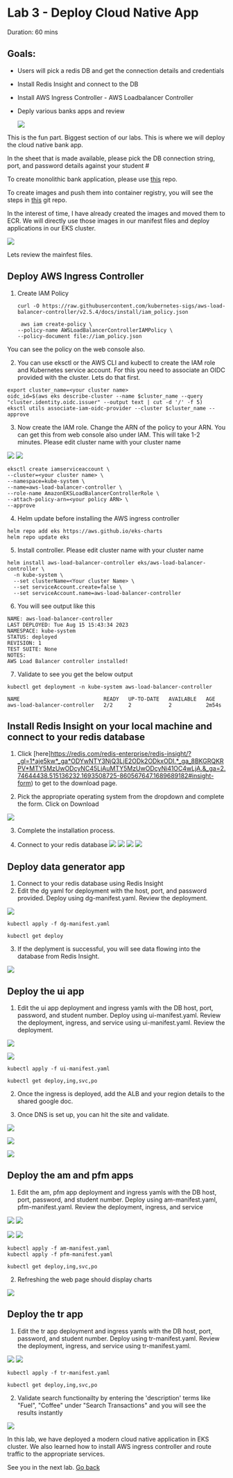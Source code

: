 # Lab 3 - Deploy Cloud Native App

Duration: 60 mins

## Goals:
- Users will pick a redis DB and get the connection details and credentials
- Install Redis Insight and connect to the DB
- Install AWS Ingress Controller - AWS Loadbalancer Controller
- Deply various banks apps and review 

  ![](images/overview_lab3.png)

This is the fun part. Biggest section of our labs. This is where we will deploy the cloud native bank app.

In the sheet that is made available, please pick the DB connection string, port, and password details against your student #


	
  To create monolithic bank application, please use [this](https://github.com/Redislabs-Solution-Architects/redisbank) repo.
  
  To create images and push them into container registry, you will see the steps in [this](https://github.com/srinivredis/redisbank-microservices-re-aws) git repo.

  In the interest of time, I have already created the images and moved them to ECR. We will directly use those images in our manifest files and deploy applications in our EKS cluster.

  ![](images/ecr-images.png)

Lets review the mainfest files.


## Deploy AWS Ingress Controller
1. Create IAM Policy
    ```
    curl -O https://raw.githubusercontent.com/kubernetes-sigs/aws-load-balancer-controller/v2.5.4/docs/install/iam_policy.json

     aws iam create-policy \
    --policy-name AWSLoadBalancerControllerIAMPolicy \
    --policy-document file://iam_policy.json
    ```

You can see the policy on the web console also.

2. You can use eksctl or the AWS CLI and kubectl to create the IAM role and Kubernetes service account. For this you need to associate an OIDC provided with the cluster. Lets do that first.

  ```
  export cluster_name=<your cluster name>
  oidc_id=$(aws eks describe-cluster --name $cluster_name --query "cluster.identity.oidc.issuer" --output text | cut -d '/' -f 5)
  eksctl utils associate-iam-oidc-provider --cluster $cluster_name --approve
  ```

3. Now create the IAM role. Change the ARN of the policy to your ARN. You can get this from web console also under IAM.   This will take 1-2 minutes.
Please edit cluster name  with your cluster name

  ![](images/arn-search.png)
  ![](images/find-arn.png)


  ```
  eksctl create iamserviceaccount \
  --cluster=<your cluster name> \
  --namespace=kube-system \
  --name=aws-load-balancer-controller \
  --role-name AmazonEKSLoadBalancerControllerRole \
  --attach-policy-arn=<your policy ARN> \
  --approve
  ```
4. Helm update before installing the AWS ingress controller
```
helm repo add eks https://aws.github.io/eks-charts
helm repo update eks
```

5. Install controller. Please edit cluster name  with your cluster name
```
helm install aws-load-balancer-controller eks/aws-load-balancer-controller \
  -n kube-system \
  --set clusterName=<Your cluster Name> \
  --set serviceAccount.create=false \
  --set serviceAccount.name=aws-load-balancer-controller
```

6. You will see output like this 

```
NAME: aws-load-balancer-controller
LAST DEPLOYED: Tue Aug 15 15:43:34 2023
NAMESPACE: kube-system
STATUS: deployed
REVISION: 1
TEST SUITE: None
NOTES:
AWS Load Balancer controller installed!
```

7. Validate to see you get the below output
```
kubectl get deployment -n kube-system aws-load-balancer-controller
```
```
NAME                           READY   UP-TO-DATE   AVAILABLE   AGE
aws-load-balancer-controller   2/2     2            2           2m54s
```

## Install Redis Insight on your local machine and connect to your redis database

1. Click [here]https://redis.com/redis-enterprise/redis-insight/?_gl=1*aje5kw*_ga*ODYwNTY3NjQ3LjE2ODk2ODkxODI.*_ga_8BKGRQKRPV*MTY5MzUwODcyNC45LjAuMTY5MzUwODcyNi41OC4wLjA.&_ga=2.74644438.515136232.1693508725-860567647.1689689182#insight-form) to get to the download page.

2. Pick the appropriate operating system from the dropdown and complete the form. Click on Download

  ![](images/ri-download.png)

3. Complete the installation process. 

4. Connect to your redis database
![](images/insight-1.png)
![](images/insight-2.png)
![](images/insight-connect.png)
![](images/insight-empty.png)



## Deploy data generator app 

1. Connect to your redis database using  Redis Insight
2. Edit the dg yaml for deployment with the host, port, and password provided. Deploy using dg-manifest.yaml. Review the deployment.

![](images/dg-deploy.png)


```
kubectl apply -f dg-manifest.yaml
```
```
kubectl get deploy
```


3. If the deplyment is successful, you will see data flowing into the database from Redis Insight.

![](images/insight-keys.png)

## Deploy the ui app

1. Edit the ui app deployment and ingress yamls with the DB host, port, password, and student number. 
Deploy using ui-manifest.yaml. Review the deployment, ingress, and service using ui-manifest.yaml. 
Review the deployment.


![](images/ui-deploy.png)

![](images/ui-ingress.png)

```
kubectl apply -f ui-manifest.yaml
```
```
kubectl get deploy,ing,svc,po
```

2. Once the ingress is deployed, add the ALB and your region details to the shared google doc.

3. Once DNS is set up, you can hit the site and validate.

![](images/login-page.png)

![](images/ui-display.png)

![](images/ui-fetch.png)
## Deploy the am and pfm apps

1. Edit the am, pfm app deployment and ingress yamls with the DB host, port, password, and student number. Deploy using am-manifest.yaml, pfm-manifest.yaml. Review the deployment, ingress, and service


![](images/pfm-deploy.png)
![](images/pfm-ingress.png)


![](images/am-deploy-changes.png)
![](images/am-ingress.png)

```
kubectl apply -f am-manifest.yaml
kubectl apply -f pfm-manifest.yaml
```
```
kubectl get deploy,ing,svc,po
```

2. Refreshing the web page should display charts 

![](images/full-app.png)

## Deploy the tr app

1. Edit the tr app deployment and ingress yamls with the DB host, port, password, and student number. Deploy using tr-manifest.yaml. Review the deployment, ingress, and service using tr-manifest.yaml. 

![](images/tr-deploy.png)
![](images/tr-ingress.png)


```
kubectl apply -f tr-manifest.yaml
```
```
kubectl get deploy,ing,svc,po
```

2. Validate search functionailty by entering the 'description' terms like "Fuel", "Coffee" under "Search Transactions" and you will see the results instantly

![](images/search-desc.png)


In this lab, we have deployed a modern cloud native application in EKS cluster. We also learned how to install AWS ingress controller and route traffic to the appropriate services.

See you in the next lab.  [Go back](..)